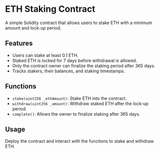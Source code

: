 # ETH Staking Contract

A simple Solidity contract that allows users to stake ETH with a minimum amount and lock-up period.

## Features

- Users can stake at least 0.1 ETH.
- Staked ETH is locked for 7 days before withdrawal is allowed.
- Only the contract owner can finalize the staking period after 365 days.
- Tracks stakers, their balances, and staking timestamps.

## Functions

- `stake(uint256 _ethAmount)`: Stake ETH into the contract.
- `withdraw(uint256 _amount)`: Withdraw staked ETH after the lock-up period.
- `complete()`: Allows the owner to finalize staking after 365 days.

## Usage

Deploy the contract and interact with the functions to stake and withdraw ETH.
